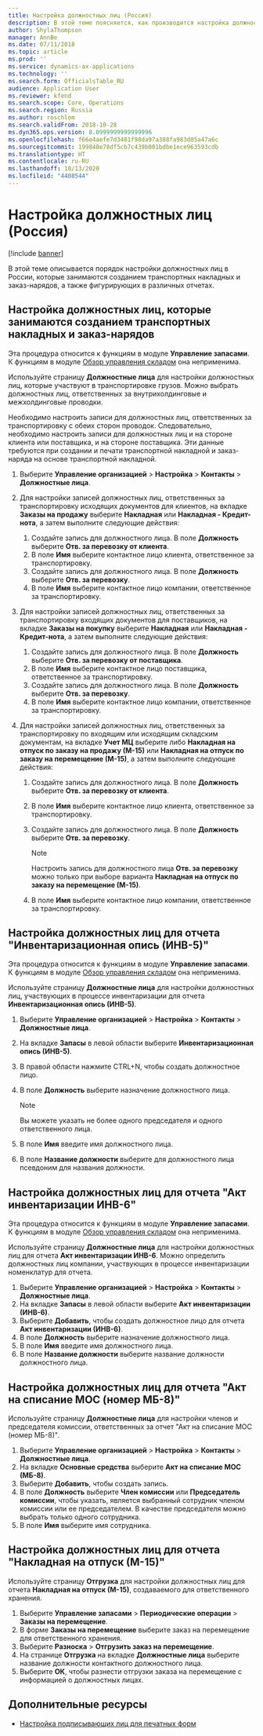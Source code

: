 ```yaml
---
title: Настройка должностных лиц (Россия)
description: В этой теме поясняется, как производится настройка должностных лиц в Microsoft Dynamics 365 Finance в России.
author: ShylaThompson
manager: AnnBe
ms.date: 07/11/2018
ms.topic: article
ms.prod: ''
ms.service: dynamics-ax-applications
ms.technology: ''
ms.search.form: OfficialsTable_RU
audience: Application User
ms.reviewer: kfend
ms.search.scope: Core, Operations
ms.search.region: Russia
ms.author: roschlom
ms.search.validFrom: 2018-10-28
ms.dyn365.ops.version: 8.0999999999999996
ms.openlocfilehash: f66e4aefe7d3481f98da97a388fa983d05a47a6c
ms.sourcegitcommit: 199848e78df5cb7c439b001bdbe1ece963593cdb
ms.translationtype: HT
ms.contentlocale: ru-RU
ms.lasthandoff: 10/13/2020
ms.locfileid: "4408544"
---
```

# <a name="set-up-officials-russia"></a>Настройка должностных лиц (Россия)
[!include [banner](../includes/banner.md)]

В этой теме описывается порядок настройки должностных лиц в России, которые занимаются созданием транспортных накладных и заказ-нарядов, а также фигурирующих в различных отчетах.

## <a name="set-up-officials-who-generate-transportation-invoices-and-job-tickets"></a>Настройка должностных лиц, которые занимаются созданием транспортных накладных и заказ-нарядов

Эта процедура относится к функциям в модуле **Управление запасами**. К функциям в модуле [Обзор управления складом](../../supply-chain/warehousing/warehouse-management-overview.md) она неприменима.

Используйте страницу **Должностные лица** для настройки должностных лиц, которые участвуют в транспортировке грузов. Можно выбрать должностных лиц, ответственных за внутрихолдинговые и межхолдинговые проводки.

Необходимо настроить записи для должностных лиц, ответственных за транспортировку с обеих сторон проводок. Следовательно, необходимо настроить записи для должностных лиц и на стороне клиента или поставщика, и на стороне поставщика. Эти данные требуются при создании и печати транспортной накладной и заказ-наряда на основе транспортной накладной.

1. Выберите **Управление организацией** \> **Настройка** \> **Контакты** \> **Должностные лица**.
2. Для настройки записей должностных лиц, ответственных за транспортировку исходящих документов для клиентов, на вкладке **Заказы на продажу** выберите **Накладная** или **Накладная - Кредит-нота**, а затем выполните следующие действия:

    1. Создайте запись для должностного лица. В поле **Должность** выберите **Отв. за перевозку от клиента**.
    2. В поле **Имя** выберите контактное лицо клиента, ответственное за транспортировку.
    3. Создайте запись для должностного лица. В поле **Должность** выберите **Отв. за перевозку**.
    4. В поле **Имя** выберите контактное лицо компании, ответственное за транспортировку.

3. Для настройки записей должностных лиц, ответственных за транспортировку входящих документов для поставщиков, на вкладке **Заказы на покупку** выберите **Накладная** или **Накладная - Кредит-нота**, а затем выполните следующие действия:

    1. Создайте запись для должностного лица. В поле **Должность** выберите **Отв. за перевозку от поставщика**.
    2. В поле **Имя** выберите контактное лицо поставщика, ответственное за транспортировку.
    3. Создайте запись для должностного лица. В поле **Должность** выберите **Отв. за перевозку**.
    4. В поле **Имя** выберите контактное лицо компании, ответственное за транспортировку.

4. Для настройки записей должностных лиц, ответственных за транспортировку по входящим или исходящим складским документам, на вкладке **Учет МЦ** выберите либо **Накладная на отпуск по заказу на продажу (М-15)** или **Накладная на отпуск по заказу на перемещение (М-15)**, а затем выполните следующие действия:

    1. Создайте запись для должностного лица. В поле **Должность** выберите **Отв. за перевозку от клиента**.
    2. В поле **Имя** выберите контактное лицо клиента, ответственное за транспортировку.
    3. Создайте запись для должностного лица. В поле **Должность** выберите **Отв. за перевозку**.

        > [!NOTE]
        > Настроить запись для должностного лица **Отв. за перевозку** можно только при выборе варианта **Накладная на отпуск по заказу на перемещение (М-15)**.

    4. В поле **Имя** выберите контактное лицо компании, ответственное за транспортировку.

## <a name="set-up-officials-for-the-counting-list-inv-5-report"></a>Настройка должностных лиц для отчета "Инвентаризационная опись (ИНВ-5)"

Эта процедура относится к функциям в модуле **Управление запасами**. К функциям в модуле [Обзор управления складом](../../supply-chain/warehousing/warehouse-management-overview.md) она неприменима.

Используйте страницу **Должностные лица** для настройки должностных лиц, участвующих в процессе инвентаризации для отчета **Инвентаризационная опись (ИНВ-5)**.

1. Выберите **Управление организацией** \> **Настройка** \> **Контакты** \> **Должностные лица**.
2. На вкладке **Запасы** в левой области выберите **Инвентаризационная опись (ИНВ-5)**.
3. В правой области нажмите CTRL+N, чтобы создать должностное лицо.
4. В поле **Должность** выберите назначение должностного лица.

    > [!NOTE]
    > Вы можете указать не более одного председателя и одного ответственного лица.

5. В поле **Имя** введите имя должностного лица.
6. В поле **Название должности** выберите для должностного лица псевдоним для названия должности.

## <a name="set-up-officials-for-the-counting-act-inv-6-report"></a>Настройка должностных лиц для отчета "Акт инвентаризации ИНВ-6"

Эта процедура относится к функциям в модуле **Управление запасами**. К функциям в модуле [Обзор управления складом](../../supply-chain/warehousing/warehouse-management-overview.md) она неприменима.

Используйте страницу **Должностные лица** для настройки должностных лиц для отчета **Акт инвентаризации ИНВ-6**. Можно определить должностных лиц компании, участвующих в процессе инвентаризации номенклатур для отчета.

1. Выберите **Управление организацией** \> **Настройка** \> **Контакты** \> **Должностные лица**.
2. На вкладке **Запасы** в левой области выберите **Акт инвентаризации (ИНВ-6)**.
3. Выберите **Добавить**, чтобы создать должностное лицо для отчета **Акт инвентаризации (ИНВ-6)**.
4. В поле **Должность** выберите назначение должностного лица.
5. В поле **Имя** введите имя должностного лица.
6. В поле **Название должности** выберите название должности должностного лица.

## <a name="set-up-officials-for-the-nvfa-statement-of-writing-off-no-mb-8-report"></a>Настройка должностных лиц для отчета "Акт на списание МОС (номер МБ-8)"

Используйте страницу **Должностные лица** для настройки членов и председателя комиссии, ответственных за отчет "Акт на списание МОС (номер МБ-8)".

1. Выберите **Управление организацией** \> **Настройка** \> **Контакты** \> **Должностные лица**.
2. На вкладке **Основные средства** выберите **Акт на списание МОС (МБ-8)**.
3. Выберите **Добавить**, чтобы создать запись.
4. В поле **Должность** выберите **Член комиссии** или **Председатель комиссии**, чтобы указать, является выбранный сотрудник членом комиссии или ее председателем. В качестве председателя можно выбрать только одного сотрудника.
5. В поле **Имя** выберите имя сотрудника.

## <a name="set-up-officials-for-the-issue-slip-m-15-report"></a>Настройка должностных лиц для отчета "Накладная на отпуск (М-15)"

Используйте страницу **Отгрузка** для настройки должностных лиц для отчета **Накладная на отпуск (М-15)**, создаваемого для ответственного хранения.

1. Выберите **Управление запасами** \> **Периодические операции** \> **Заказы на перемещение**.
2. В форме **Заказы на перемещение** выберите заказ на перемещение для ответственного хранения.
3. Выберите **Разноска** \> **Отгрузить заказ на перемещение**.
4. На странице **Отгрузка** на вкладке **Должностные лица** выберите название должности контактного должностного лица.
5. Выберите **ОК**, чтобы разнести отгрузки заказа на перемещение с информацией о должностных лицах.

## <a name="additional-resources"></a>Дополнительные ресурсы

- [Настройка подписывающих лиц для печатных форм](emea-set-up-signers-for-printing-forms.md)
